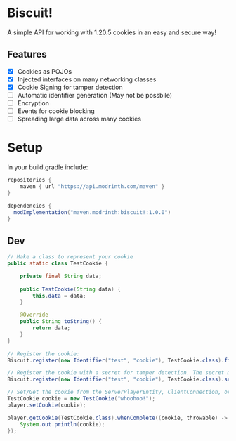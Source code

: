 # Biscuit!

A simple API for working with 1.20.5 cookies in an easy and secure way!

## Features

- [x] Cookies as POJOs
- [x] Injected interfaces on many networking classes
- [x] Cookie Signing for tamper detection
- [ ] Automatic identifier generation (May not be possbile)
- [ ] Encryption
- [ ] Events for cookie blocking
- [ ] Spreading large data across many cookies

# Setup
In your build.gradle include:
``` gradle
repositories {
    maven { url "https://api.modrinth.com/maven" }
}

dependencies {
  modImplementation("maven.modrinth:biscuit!:1.0.0")
}
```

## Dev

```java
// Make a class to represent your cookie
public static class TestCookie {

    private final String data;
    
    public TestCookie(String data) {
        this.data = data;
    }

    @Override
    public String toString() {
        return data;
    }
}

// Register the cookie:
Biscuit.register(new Identifier("test", "cookie"), TestCookie.class).finish();

// Register the cookie with a secret for tamper detection. The secret must be the same on all servers requesting this cookie:
Biscuit.register(new Identifier("test", "cookie"), TestCookie.class).setSecret("my_secret").finish();

// Set/Get the cookie from the ServerPlayerEntity, ClientConnection, or any of the network handlers (Not handshake)
TestCookie cookie = new TestCookie("whoohoo!");
player.setCookie(cookie);

player.getCookie(TestCookie.class).whenComplete((cookie, throwable) -> {
    System.out.println(cookie);
});
```
